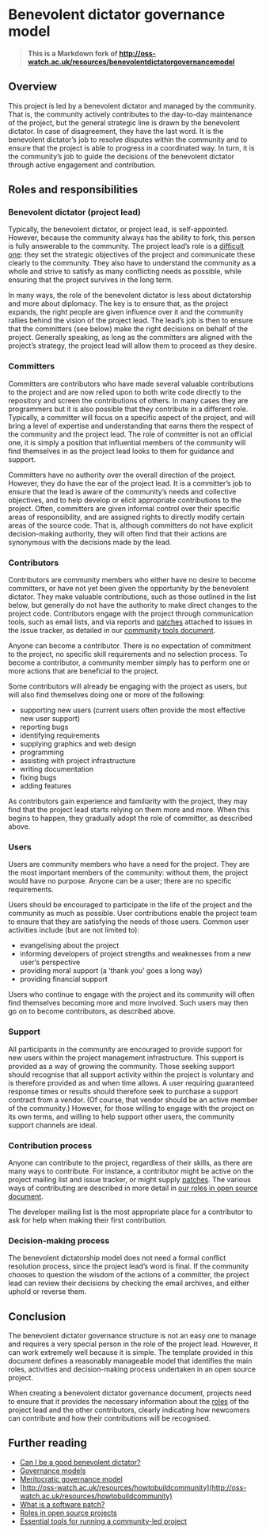 # Benevolent dictator governance model

> **This is a Markdown fork of <http://oss-watch.ac.uk/resources/benevolentdictatorgovernancemodel>**

## Overview

This project is led by a benevolent dictator and managed by the community. That is, the community actively contributes to the day-to-day maintenance of the project, but the general strategic line is drawn by the benevolent dictator. In case of disagreement, they have the last word. It is the benevolent dictator’s job to resolve disputes within the community and to ensure that the project is able to progress in a coordinated way. In turn, it is the community’s job to guide the decisions of the benevolent dictator through active engagement and contribution.

## Roles and responsibilities

### Benevolent dictator (project lead)

Typically, the benevolent dictator, or project lead, is self-appointed. However, because the community always has the ability to fork, this person is fully answerable to the community. The project lead’s role is a [difficult one](http://producingoss.com/html-chunk/social-infrastructure.html#benevolent-dictator-qualifications): they set the strategic objectives of the project and communicate these clearly to the community. They also have to understand the community as a whole and strive to satisfy as many conflicting needs as possible, while ensuring that the project survives in the long term.

In many ways, the role of the benevolent dictator is less about dictatorship and more about diplomacy. The key is to ensure that, as the project expands, the right people are given influence over it and the community rallies behind the vision of the project lead. The lead’s job is then to ensure that the committers (see below) make the right decisions on behalf of the project. Generally speaking, as long as the committers are aligned with the project’s strategy, the project lead will allow them to proceed as they desire.

### Committers

Committers are contributors who have made several valuable contributions to the project and are now relied upon to both write code directly to the repository and screen the contributions of others. In many cases they are programmers but it is also possible that they contribute in a different role. Typically, a committer will focus on a specific aspect of the project, and will bring a level of expertise and understanding that earns them the respect of the community and the project lead. The role of committer is not an official one, it is simply a position that influential members of the community will find themselves in as the project lead looks to them for guidance and support.

Committers have no authority over the overall direction of the project. However, they do have the ear of the project lead. It is a committer’s job to ensure that the lead is aware of the community’s needs and collective objectives, and to help develop or elicit appropriate contributions to the project. Often, committers are given informal control over their specific areas of responsibility, and are assigned rights to directly modify certain areas of the source code. That is, although committers do not have explicit decision-making authority, they will often find that their actions are synonymous with the decisions made by the lead.

### Contributors

Contributors are community members who either have no desire to become committers, or have not yet been given the opportunity by the benevolent dictator. They make valuable contributions, such as those outlined in the list below, but generally do not have the authority to make direct changes to the project code. Contributors engage with the project through communication tools, such as email lists, and via reports and [patches](http://oss-watch.ac.uk/resources/softwarepatch) attached to issues in the issue tracker, as detailed in our [community tools document](http://oss-watch.ac.uk/resources/communitytools).

Anyone can become a contributor. There is no expectation of commitment to the project, no specific skill requirements and no selection process. To become a contributor, a community member simply has to perform one or more actions that are beneficial to the project.

Some contributors will already be engaging with the project as users, but will also find themselves doing one or more of the following:

- supporting new users (current users often provide the most effective new user support)
- reporting bugs
- identifying requirements
- supplying graphics and web design
- programming
- assisting with project infrastructure
- writing documentation
- fixing bugs
- adding features

As contributors gain experience and familiarity with the project, they may find that the project lead starts relying on them more and more. When this begins to happen, they gradually adopt the role of committer, as described above.

### Users

Users are community members who have a need for the project. They are the most important members of the community: without them, the project would have no purpose. Anyone can be a user; there are no specific requirements.

Users should be encouraged to participate in the life of the project and the community as much as possible. User contributions enable the project team to ensure that they are satisfying the needs of those users. Common user activities include (but are not limited to):

- evangelising about the project
- informing developers of project strengths and weaknesses from a new user’s perspective
- providing moral support (a ‘thank you’ goes a long way)
- providing financial support

Users who continue to engage with the project and its community will often find themselves becoming more and more involved. Such users may then go on to become contributors, as described above.

### Support

All participants in the community are encouraged to provide support for new users within the project management infrastructure. This support is provided as a way of growing the community. Those seeking support should recognise that all support activity within the project is voluntary and is therefore provided as and when time allows. A user requiring guaranteed response times or results should therefore seek to purchase a support contract from a vendor. (Of course, that vendor should be an active member of the community.) However, for those willing to engage with the project on its own terms, and willing to help support other users, the community support channels are ideal.

### Contribution process

Anyone can contribute to the project, regardless of their skills, as there are many ways to contribute. For instance, a contributor might be active on the project mailing list and issue tracker, or might supply [patches](http://oss-watch.ac.uk/resources/softwarepatch). The various ways of contributing are described in more detail in [our roles in open source document](http://oss-watch.ac.uk/resources/rolesinopensource).

The developer mailing list is the most appropriate place for a contributor to ask for help when making their first contribution.

### Decision-making process

The benevolent dictatorship model does not need a formal conflict resolution process, since the project lead’s word is final. If the community chooses to question the wisdom of the actions of a committer, the project lead can review their decisions by checking the email archives, and either uphold or reverse them.

## Conclusion

The benevolent dictator governance structure is not an easy one to manage and requires a very special person in the role of the project lead. However, it can work extremely well because it is simple. The template provided in this document defines a reasonably manageable model that identifies the main roles, activities and decision-making process undertaken in an open source project.

When creating a benevolent dictator governance document, projects need to ensure that it provides the necessary information about the [roles](http://oss-watch.ac.uk/resources/rolesinopensource) of the project lead and the other contributors, clearly indicating how newcomers can contribute and how their contributions will be recognised.

## Further reading

- [Can I be a good benevolent dictator?](http://producingoss.com/html-chunk/social-infrastructure.html#benevolent-dictator-qualifications)
- [Governance models](http://oss-watch.ac.uk/resources/governanceModels)
- [Meritocratic governance model](http://oss-watch.ac.uk/resources/meritocraticGovernanceModel)
- [http://oss-watch.ac.uk/resources/howtobuildcommunity](http://oss-watch.ac.uk/resources/howtobuildcommunity)
- [What is a software patch?](http://oss-watch.ac.uk/resources/softwarepatch)
- [Roles in open source projects](http://oss-watch.ac.uk/resources/rolesinopensource)
- [Essential tools for running a community-led project](http://oss-watch.ac.uk/resources/communitytools)